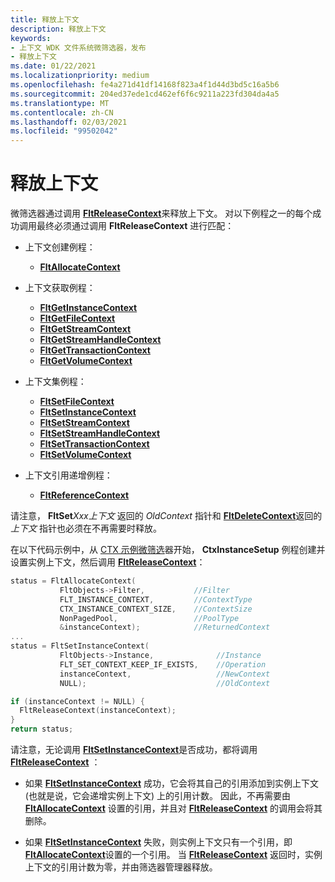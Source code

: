 ```yaml
---
title: 释放上下文
description: 释放上下文
keywords:
- 上下文 WDK 文件系统微筛选器，发布
- 释放上下文
ms.date: 01/22/2021
ms.localizationpriority: medium
ms.openlocfilehash: fe4a271d41df14168f823a4f1d44d3bd5c16a5b6
ms.sourcegitcommit: 204ed37ede1cd462ef6f6c9211a223fd304da4a5
ms.translationtype: MT
ms.contentlocale: zh-CN
ms.lasthandoff: 02/03/2021
ms.locfileid: "99502042"
---
```

# <a name="releasing-contexts"></a>释放上下文

微筛选器通过调用 [**FltReleaseContext**](/windows-hardware/drivers/ddi/fltkernel/nf-fltkernel-fltreleasecontext)来释放上下文。 对以下例程之一的每个成功调用最终必须通过调用 **FltReleaseContext** 进行匹配：

- 上下文创建例程：
  - [**FltAllocateContext**](/windows-hardware/drivers/ddi/fltkernel/nf-fltkernel-fltallocatecontext)

- 上下文获取例程：
  - [**FltGetInstanceContext**](/windows-hardware/drivers/ddi/fltkernel/nf-fltkernel-fltgetinstancecontext)
  - [**FltGetFileContext**](/windows-hardware/drivers/ddi/fltkernel/nf-fltkernel-fltgetfilecontext)
  - [**FltGetStreamContext**](/windows-hardware/drivers/ddi/fltkernel/nf-fltkernel-fltgetstreamcontext)
  - [**FltGetStreamHandleContext**](/windows-hardware/drivers/ddi/fltkernel/nf-fltkernel-fltgetstreamhandlecontext)
  - [**FltGetTransactionContext**](/windows-hardware/drivers/ddi/fltkernel/nf-fltkernel-fltgettransactioncontext)
  - [**FltGetVolumeContext**](/windows-hardware/drivers/ddi/fltkernel/nf-fltkernel-fltgetvolumecontext)

- 上下文集例程：
  - [**FltSetFileContext**](/windows-hardware/drivers/ddi/fltkernel/nf-fltkernel-fltsetfilecontext)
  - [**FltSetInstanceContext**](/windows-hardware/drivers/ddi/fltkernel/nf-fltkernel-fltsetinstancecontext)
  - [**FltSetStreamContext**](/windows-hardware/drivers/ddi/fltkernel/nf-fltkernel-fltsetstreamcontext)
  - [**FltSetStreamHandleContext**](/windows-hardware/drivers/ddi/fltkernel/nf-fltkernel-fltsetstreamhandlecontext)
  - [**FltSetTransactionContext**](/windows-hardware/drivers/ddi/fltkernel/nf-fltkernel-fltsettransactioncontext)
  - [**FltSetVolumeContext**](/windows-hardware/drivers/ddi/fltkernel/nf-fltkernel-fltsetvolumecontext)

- 上下文引用递增例程：
  - [**FltReferenceContext**](/windows-hardware/drivers/ddi/fltkernel/nf-fltkernel-fltreferencecontext)

请注意， **FltSet**_Xxx_*_上下文_* 返回的 *OldContext* 指针和 [**FltDeleteContext**](/windows-hardware/drivers/ddi/fltkernel/nf-fltkernel-fltdeletecontext)返回的 *上下文* 指针也必须在不再需要时释放。

在以下代码示例中，从 [CTX 示例微筛选](https://github.com/microsoft/Windows-driver-samples/tree/master/filesys/miniFilter/ctx)器开始， **CtxInstanceSetup** 例程创建并设置实例上下文，然后调用 [**FltReleaseContext**](/windows-hardware/drivers/ddi/fltkernel/nf-fltkernel-fltreleasecontext)：

```cpp
status = FltAllocateContext(
           FltObjects->Filter,           //Filter
           FLT_INSTANCE_CONTEXT,         //ContextType
           CTX_INSTANCE_CONTEXT_SIZE,    //ContextSize
           NonPagedPool,                 //PoolType
           &instanceContext);            //ReturnedContext
...
status = FltSetInstanceContext(
           FltObjects->Instance,              //Instance
           FLT_SET_CONTEXT_KEEP_IF_EXISTS,    //Operation
           instanceContext,                   //NewContext
           NULL);                             //OldContext

if (instanceContext != NULL) {
  FltReleaseContext(instanceContext);
}
return status;
```

请注意，无论调用 [**FltSetInstanceContext**](/windows-hardware/drivers/ddi/fltkernel/nf-fltkernel-fltsetinstancecontext)是否成功，都将调用 [**FltReleaseContext**](/windows-hardware/drivers/ddi/fltkernel/nf-fltkernel-fltreleasecontext) ：

- 如果 [**FltSetInstanceContext**](/windows-hardware/drivers/ddi/fltkernel/nf-fltkernel-fltsetinstancecontext) 成功，它会将其自己的引用添加到实例上下文 (也就是说，它会递增实例上下文) 上的引用计数。 因此，不再需要由 [**FltAllocateContext**](/windows-hardware/drivers/ddi/fltkernel/nf-fltkernel-fltallocatecontext) 设置的引用，并且对 [**FltReleaseContext**](/windows-hardware/drivers/ddi/fltkernel/nf-fltkernel-fltreleasecontext) 的调用会将其删除。

- 如果 [**FltSetInstanceContext**](/windows-hardware/drivers/ddi/fltkernel/nf-fltkernel-fltsetinstancecontext) 失败，则实例上下文只有一个引用，即 [**FltAllocateContext**](/windows-hardware/drivers/ddi/fltkernel/nf-fltkernel-fltallocatecontext)设置的一个引用。 当 [**FltReleaseContext**](/windows-hardware/drivers/ddi/fltkernel/nf-fltkernel-fltreleasecontext) 返回时，实例上下文的引用计数为零，并由筛选器管理器释放。
